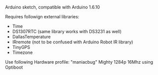 Arduino sketch, compatible with Arduino 1.6.10

Requires followign external libraries:
  - Time
  - DS1307RTC (same library works with DS3231 as well)
  - DallasTemperature
  - IRremote (not to be confused with Arduino Robot IR library)
  - TinyGPS
  - Timezone
  
Use following Hardware profile: 
"maniacbug" Mighty 1284p 16Mhz using Optiboot
